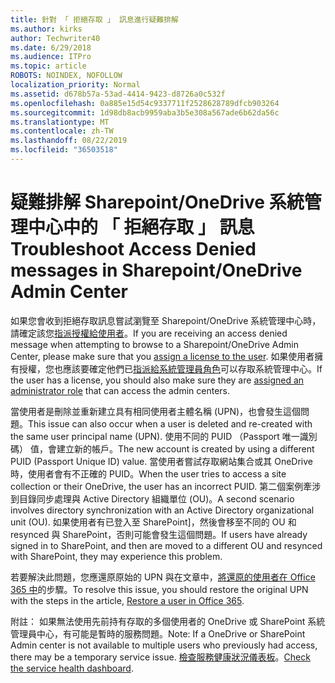 ```yaml
---
title: 針對 「 拒絕存取 」 訊息進行疑難排解
ms.author: kirks
author: Techwriter40
ms.date: 6/29/2018
ms.audience: ITPro
ms.topic: article
ROBOTS: NOINDEX, NOFOLLOW
localization_priority: Normal
ms.assetid: d678b57a-53ad-4414-9423-d8726a0c532f
ms.openlocfilehash: 0a885e15d54c9337711f2528628789dfcb903264
ms.sourcegitcommit: 1d98db8acb9959aba3b5e308a567ade6b62da56c
ms.translationtype: MT
ms.contentlocale: zh-TW
ms.lasthandoff: 08/22/2019
ms.locfileid: "36503518"
---
```

# <a name="troubleshoot-access-denied-messages-in-sharepointonedrive-admin-center"></a><span data-ttu-id="e92d8-102">疑難排解 Sharepoint/OneDrive 系統管理中心中的 「 拒絕存取 」 訊息</span><span class="sxs-lookup"><span data-stu-id="e92d8-102">Troubleshoot Access Denied messages in Sharepoint/OneDrive Admin Center</span></span>

<span data-ttu-id="e92d8-103">如果您會收到拒絕存取訊息嘗試瀏覽至 Sharepoint/OneDrive 系統管理中心時，請確定該您[指派授權給使用者](https://docs.microsoft.com/office365/admin/subscriptions-and-billing/assign-licenses-to-users?view=o365-worldwide&amp;tabs=One)。</span><span class="sxs-lookup"><span data-stu-id="e92d8-103">If you are receiving an access denied message when attempting to browse to a Sharepoint/OneDrive Admin Center, please make sure that you [assign a license to the user](https://docs.microsoft.com/office365/admin/subscriptions-and-billing/assign-licenses-to-users?view=o365-worldwide&amp;tabs=One).</span></span> <span data-ttu-id="e92d8-104">如果使用者擁有授權，您也應該要確定他們已[指派給系統管理員角色](https://docs.microsoft.com/office365/admin/add-users/about-admin-roles?view=o365-worldwide)可以存取系統管理中心。</span><span class="sxs-lookup"><span data-stu-id="e92d8-104">If the user has a license, you should also make sure they are [assigned an administrator role](https://docs.microsoft.com/office365/admin/add-users/about-admin-roles?view=o365-worldwide) that can access the admin centers.</span></span>

<span data-ttu-id="e92d8-105">當使用者是刪除並重新建立具有相同使用者主體名稱 (UPN)，也會發生這個問題。</span><span class="sxs-lookup"><span data-stu-id="e92d8-105">This issue can also occur when a user is deleted and re-created with the same user principal name (UPN).</span></span> <span data-ttu-id="e92d8-106">使用不同的 PUID （Passport 唯一識別碼） 值，會建立新的帳戶。</span><span class="sxs-lookup"><span data-stu-id="e92d8-106">The new account is created by using a different PUID (Passport Unique ID) value.</span></span> <span data-ttu-id="e92d8-107">當使用者嘗試存取網站集合或其 OneDrive 時，使用者會有不正確的 PUID。</span><span class="sxs-lookup"><span data-stu-id="e92d8-107">When the user tries to access a site collection or their OneDrive, the user has an incorrect PUID.</span></span> <span data-ttu-id="e92d8-108">第二個案例牽涉到目錄同步處理與 Active Directory 組織單位 (OU)。</span><span class="sxs-lookup"><span data-stu-id="e92d8-108">A second scenario involves directory synchronization with an Active Directory organizational unit (OU).</span></span> <span data-ttu-id="e92d8-109">如果使用者有已登入至 SharePoint]，然後會移至不同的 OU 和 resynced 與 SharePoint，否則可能會發生這個問題。</span><span class="sxs-lookup"><span data-stu-id="e92d8-109">If users have already signed in to SharePoint, and then are moved to a different OU and resynced with SharePoint, they may experience this problem.</span></span>

<span data-ttu-id="e92d8-110">若要解決此問題，您應還原原始的 UPN 與在文章中，[將還原的使用者在 Office 365 中](https://docs.microsoft.com/office365/admin/add-users/restore-user?view=o365-worldwide)的步驟。</span><span class="sxs-lookup"><span data-stu-id="e92d8-110">To resolve this issue, you should restore the original UPN with the steps in the article, [Restore a user in Office 365](https://docs.microsoft.com/office365/admin/add-users/restore-user?view=o365-worldwide).</span></span>

<span data-ttu-id="e92d8-111">附註： 如果無法使用先前持有存取的多個使用者的 OneDrive 或 SharePoint 系統管理員中心，有可能是暫時的服務問題。</span><span class="sxs-lookup"><span data-stu-id="e92d8-111">Note: If a OneDrive or SharePoint Admin center is not available to multiple users who previously had access, there may be a temporary service issue.</span></span>  <span data-ttu-id="e92d8-112">[檢查服務健康狀況儀表板](https://portal.office.com/adminportal/home#/servicehealth)。</span><span class="sxs-lookup"><span data-stu-id="e92d8-112">[Check the service health dashboard](https://portal.office.com/adminportal/home#/servicehealth).</span></span>


